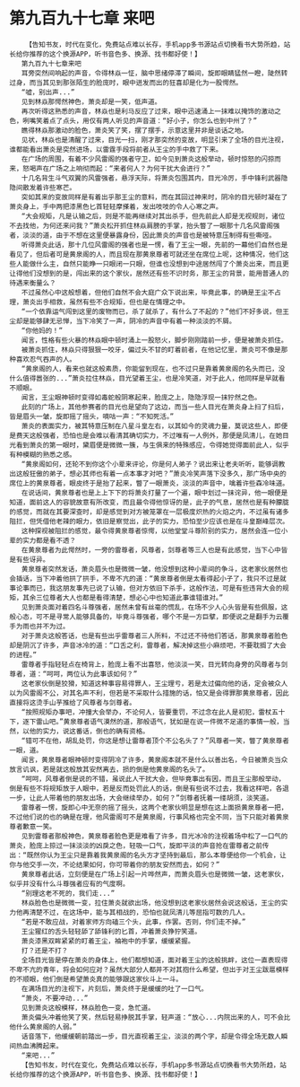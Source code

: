 # 第九百九十七章 来吧
        【告知书友，时代在变化，免费站点难以长存，手机app多书源站点切换看书大势所趋，站长给你推荐的这个换源APP，听书音色多、换源、找书都好使！】
       第九百九十七章来吧
       耳旁突然间响起的声音，令得林焱一怔，脑中思绪停滞了瞬间，旋即眼睛猛然一瞪，陡然转过身，而当其见到那张陌生的脸庞时，眼中迸发而出的狂喜却是化为一股愕然。
       “嘘，别出声...”
       见到林焱那愕然神色，萧炎却是一笑，低声道。
       再次听得这熟悉的声音，林焱也是利马反应了过来，眼中迅速涌上一抹难以掩饰的激动之色，咧嘴笑着点了点头，用仅有两人听见的声音道：“好小子，你怎么也到中州了？”
       瞧得林焱那激动的脸色，萧炎笑了笑，摆了摆手，示意这里并非是谈话之地。
       见状，林焱也是清醒了过来，目光一扫，刚才那突然的变故，明显引来了全场的目光注视，谁都能看出萧炎是突然进场，以雷霆手段将前者从王尘的手中救了下来。
       在广场的周围，有着不少风雷阁的强者守卫，如今见到萧炎这般举动，顿时惊怒的闪掠而来，怒喝声在广场之上响彻而起：“来者何人？为何干扰大会进行？”
       十几名背生斗气双翼的风雷强者，悬浮天际，将萧炎包围其内，目光冷厉，手中锋利武器隐隐间散发着许些寒芒。
       突如其来的变故同样是有着出乎那王尘的意料，而在其回过神来时，阴冷的目光顿时凝在了萧炎身上，手中两把漆黑色匕首轻轻摩搽着，发出吱吱的令人心寒之声。
       “大会规矩，凡是认输之后，则是不能再继续对其出杀手，但先前此人却是无视规则，诸位不去找他，为何还来问我？”萧炎松开抓住林焱肩膀的手掌，抬头瞥了一眼那十几名风雷阁强者，淡淡的道，由于不想在这里便暴露身份，因此萧炎的声音也是被特意压制得有些嘶哑。
       听得萧炎此话，那十几位风雷阁的强者也是一愣，看了王尘一眼，先前的一幕他们自然也是看见了，但后者可是黄泉阁的人，而且现在那黄泉尊者可就还坐在席位上呢，这种情况，他们这些人能做什么主，自然只能睁一只眼闭一只眼，但谁也没想到中途居然闯了个萧炎出来，而且更让得他们没想到的是，闯出来的这个家伙，居然还有些不识时务，那王尘的背景，能用普通人的待遇来衡量么？
       不过虽然心中这般想着，但他们自然不会大庭广众下说出来，毕竟此事，的确是王尘不占理，萧炎出手相救，虽然有些不合规矩，但也是在情理之中。
       “一个依靠运气闯到这里的废物而已，杀了就杀了，有什么了不起的？”他们不好多说，但王尘却是能够肆无忌惮，当下冷笑了一声，阴冷的声音中有着一种淡淡的不屑。
       “你他妈的！”
       闻言，性格有些火暴的林焱眼中顿时涌上一股怒火，脚步刚刚踏前一步，便是被萧炎抓住。
       被萧炎抓住，林焱只得狠狠一咬牙，偏过头不甘的盯着前者，在他记忆里，萧炎可不像是那种喜欢忍气吞声的人。
       “黄泉阁的人，看来也就这般素质，你能留到现在，也不过只是靠着黄泉阁的名头而已，没什么值得嚣张的...”萧炎拉住林焱，目光望着王尘，也是冷笑道，对于此人，他同样是早就看不顺眼。
       闻言，王尘眼神顿时变得如毒蛇般阴寒起来，脸庞之上，隐隐浮现一抹狞然之色。
       此刻的广场上，其他参赛者的目光也是望向了这边，而当一些人目光在萧炎身上扫了扫后，皆是眉头一皱，旋即摇了摇头，嘀咕一声：“不知死活。”
       萧炎的表面实力，被其特意压制在八星斗皇左右，以其如今的灵魂力量，莫说这些人，即便是费天这般强者，恐怕也是会难以看清其确切实力，不过唯有一人例外，那便是凤清儿，在她目光看到萧炎的第一眼时，黛眉便是微微一簇，与生俱来的特殊感应，令得她觉得面前此人，似乎有种模糊的熟悉之感。
       “黄泉阁如何，还轮不到你这个小辈来评论，你是何人弟子？说出来让老夫听听，能够调教出这般狂傲的弟子，想必其师也有着一点本事才对吧？”萧炎冷笑声落下没多久，那广场中央的席位上的黄泉尊者，眼皮终于是抬了起来，瞥了一眼萧炎，淡淡的声音中，噙着许些森冷味道。
       在说话间，黄泉尊者也是上上下下的将萧炎打量了一个遍，眼中划过一抹诧异，他一眼便是知道，面前这人的容貌故意有所改变，而且最令得他惊讶的是，此子的气息，居然也是有种朦胧的感觉，而就在其要深查时，却是感觉到对方被笼罩在一层极度炽热的火焰之内，不过虽有诸多阻拦，但凭借他老辣的眼力，依旧是察觉出，此子的实力，恐怕至少应该也是在斗皇巅峰层次。
       这种探视被阻拦的感觉，最令得黄泉尊者惊愕，以他堂堂斗尊阶别的实力，居然会连一位小辈的实力都是看不透？
       在黄泉尊者为此愕然时，一旁的雷尊者，风尊者，剑尊者等三人也是有此感觉，当下心中皆是有些讶异。
       黄泉尊者突然发话，萧炎眉头也是微微一皱，他没想到这种小辈间的争斗，这老家伙居然也会插话，当下冲着他拱了拱手，不卑不亢的道：“黄泉尊者倒是太看得起小子了，我只不过是就事论事而已，我这朋友事先已说了认输，但对方依旧下杀手，这般作法，可是有些违背大会的规矩，其余三位尊者大人也都是看得清楚，想必心中也知道此事谁错谁对。”
       见到萧炎面对着四名斗尊强者，居然未曾有丝毫的慌乱，在场不少人心头皆是有些佩服，这般心态，可不是寻常人能够具备的，毕竟斗尊强者，哪个不是一方巨擘，即便说之是翻手为云覆手为雨也并不为过。
       对于萧炎这般答话，也是有些出乎雷尊者三人所料，不过还不待他们答话，那黄泉尊者脸色却是阴沉了许多，声音冰冷的道：“口舌之利，雷尊者，解决掉这些小麻烦吧，不要耽搁了大会的进程。”
       雷尊者手指轻轻点在椅背上，脸庞上看不出喜怒，他淡淡一笑，目光转向身旁的风尊者与剑尊者，道：“呵呵，两位认为此事该如何？”
       这老家伙倒是狡猾，知道这种事容易得罪人，王尘理亏，若是太过偏向他的话，定会被众人以为风雷阁不公，对其名声不利，但若是不采取什么措施的话，怕又是会得罪那黄泉尊者，因此直接将这烫手山芋推给了风尊者与剑尊者。
       “按照规矩办事吧，冲撞大会举办，不论何人，皆要重罚，不过念在此人是初犯，雷杖五十下，逐下雷山吧。”黄泉尊者语气漠然的道，那般语气，犹如是在说一件微不足道的事情一般，当然，以他的实力，说这番话，倒也的确有资格。
       “错可不在他，胡乱处罚，你这是想让雷尊者顶个不公名头了？”风尊者一笑，瞥了黄泉尊者一眼，道。
       闻言，黄泉尊者眼神顿时变得阴冷了许多，黄泉阁本就不是什么以善出名，今日被萧炎当众放言讥讽，若是就这般放其安然离去，损的倒是他黄泉阁的名头了。
       “呵呵，风尊者倒是说的不错，虽说此人干扰大会，但毕竟事出有因，而且王尘那般举动，倒是有些不将规矩放于人眼中，若是反而处罚此人的话，倒是有些说不过去，我看这样吧，各退一步，让此人带着他的朋友出场，大会继续举办，如何？”剑尊者抚着一缕胡须，淡笑道。
       雷尊者一愣，旋即心中无奈的摇了摇头，这两个老家伙明显是想在这上面损黄泉尊者一把，不过他们说的也的确是在理，他风雷阁可不是黄泉阁，行事风格也完全不同，当下只能对着黄泉尊者歉意一笑。
       见到雷尊者那般神色，黄泉尊者脸色更是难看了许多，目光冰冷的注视着场中松了一口气的萧炎，脸庞上掠过一抹淡淡的凶戾之色，轻吸一口气，旋即平淡的声音抢在雷尊者之前传出：“既然你认为王尘只是靠着我黄泉阁的名头方才坚持到最后，那么本尊便给你一个机会，让你与他交手一次，不论结果如何，你可带着你的朋友安然而去，如何？”
       黄泉尊者此话，立刻便是在广场上引起一片哗然声，而萧炎眉头也是微微一皱，这老家伙，似乎并没有什么斗尊强者应有的气度啊。
       “别理这老不死的，我们走...”
       林焱脸色也是微微一变，拉住萧炎就欲出场，他没想到这老家伙居然会说这般话，王尘的实力他再清楚不过，在这场中，能与其相战的，恐怕也就凤清儿等屈指可数的几人。
       “若是不敢应战，对着家师方向磕三个头，此事，作罢。否则，你们走不掉。”
       王尘猩红的舌头轻轻舔了舔锋利的匕首，冲着萧炎狰狞笑道。
       萧炎漆黑双眸紧紧的盯着王尘，袖袍中的手掌，缓缓紧握。
       打？还是不打？
       全场目光皆是停在萧炎的身体上，他们都想知道，面对着王尘的这般挑衅，这位一直表现得不卑不亢的青年，将会如何应对？虽然大部分人都并不对其抱什么希望，但出于对王尘跋扈模样的不顺眼，他们倒是希望萧炎真的能够跟这家伙斗上一斗。
       在满场目光的注视下，片刻后，萧炎终于是缓缓的吐了一口气。
       “萧炎，不要冲动...”
       见到萧炎这般模样，林焱脸色一变，急忙道。
       萧炎偏头冲着他笑了笑，然后轻易挣脱其手掌，轻声道：“放心...内院出来的人，可不会比他什么黄泉阁的人弱。”
       话音落下，他缓缓朝前踏出一步，目光直视着王尘，淡淡的两个字，却是令得全场无数人瞬间热血沸腾起来。
       “来吧...”
       【告知书友，时代在变化，免费站点难以长存，手机app多书源站点切换看书大势所趋，站长给你推荐的这个换源APP，听书音色多、换源、找书都好使！】